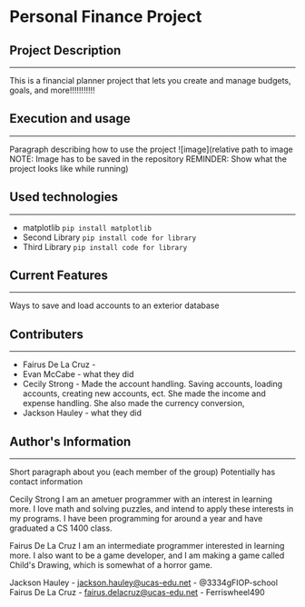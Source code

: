 # Personal Finance Project

## Project Description
___
This is a financial planner project that lets you create and manage budgets, goals, and more!!!!!!!!!!!  

## Execution and usage
___
Paragraph describing how to use the project
![image](relative path to image NOTE: Image has to be saved in the repository
REMINDER: Show what the project looks like while running)  

## Used technologies
___
+ matplotlib
`pip install matplotlib`
+ Second Library
`pip install code for library`
+ Third Library
`pip install code for library`  

## Current Features
___
Ways to save and load accounts to an exterior database


## Contributers
___
+ Fairus De La Cruz - 
+ Evan McCabe - what they did
+ Cecily Strong - Made the account handling. Saving accounts, loading accounts, creating new accounts, ect. She made the income and expense handling. She also made the currency conversion,
+ Jackson Hauley - what they did  

## Author's Information
____
Short paragraph about you (each member of the group)
Potentially has contact information  

Cecily Strong
I am an ametuer programmer with an interest in learning more. I love math and solving puzzles, and intend to apply these interests in my programs. I have been programming for around a year and have graduated a CS 1400 class.

Fairus De La Cruz
I am an intermediate programmer interested in learning more. I also want to be a game developer, and I am making a game called Child's Drawing, which is somewhat of a horror game.

Jackson Hauley - jackson.hauley@ucas-edu.net - @3334gFIOP-school
Fairus De La Cruz - fairus.delacruz@ucas-edu.net - Ferriswheel490